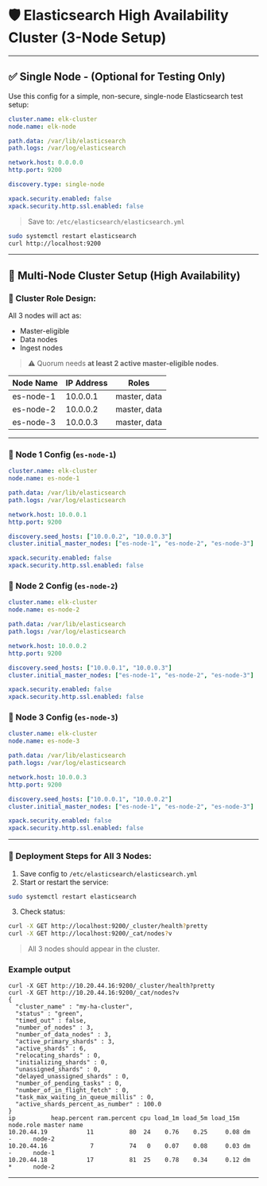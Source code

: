 # 🛡️ Elasticsearch High Availability Cluster (3-Node Setup)

---

## ✅ Single Node - (Optional for Testing Only)

Use this config for a simple, non-secure, single-node Elasticsearch test setup:

```yaml
cluster.name: elk-cluster
node.name: elk-node

path.data: /var/lib/elasticsearch
path.logs: /var/log/elasticsearch

network.host: 0.0.0.0
http.port: 9200

discovery.type: single-node

xpack.security.enabled: false
xpack.security.http.ssl.enabled: false
```

> Save to: `/etc/elasticsearch/elasticsearch.yml`

```bash
sudo systemctl restart elasticsearch
curl http://localhost:9200
```

---

## 🔧 Multi-Node Cluster Setup (High Availability)

### 🧠 Cluster Role Design:

All 3 nodes will act as:

* Master-eligible
* Data nodes
* Ingest nodes

> ⚠️ Quorum needs **at least 2 active master-eligible nodes**.

| Node Name | IP Address | Roles        |
| --------- | ---------- | ------------ |
| es-node-1 | 10.0.0.1   | master, data |
| es-node-2 | 10.0.0.2   | master, data |
| es-node-3 | 10.0.0.3   | master, data |

---

### 🔹 Node 1 Config (`es-node-1`)

```yaml
cluster.name: elk-cluster
node.name: es-node-1

path.data: /var/lib/elasticsearch
path.logs: /var/log/elasticsearch

network.host: 10.0.0.1
http.port: 9200

discovery.seed_hosts: ["10.0.0.2", "10.0.0.3"]
cluster.initial_master_nodes: ["es-node-1", "es-node-2", "es-node-3"]

xpack.security.enabled: false
xpack.security.http.ssl.enabled: false
```

### 🔹 Node 2 Config (`es-node-2`)

```yaml
cluster.name: elk-cluster
node.name: es-node-2

path.data: /var/lib/elasticsearch
path.logs: /var/log/elasticsearch

network.host: 10.0.0.2
http.port: 9200

discovery.seed_hosts: ["10.0.0.1", "10.0.0.3"]
cluster.initial_master_nodes: ["es-node-1", "es-node-2", "es-node-3"]

xpack.security.enabled: false
xpack.security.http.ssl.enabled: false
```

### 🔹 Node 3 Config (`es-node-3`)

```yaml
cluster.name: elk-cluster
node.name: es-node-3

path.data: /var/lib/elasticsearch
path.logs: /var/log/elasticsearch

network.host: 10.0.0.3
http.port: 9200

discovery.seed_hosts: ["10.0.0.1", "10.0.0.2"]
cluster.initial_master_nodes: ["es-node-1", "es-node-2", "es-node-3"]

xpack.security.enabled: false
xpack.security.http.ssl.enabled: false
```

---

### 🚀 Deployment Steps for All 3 Nodes:

1. Save config to `/etc/elasticsearch/elasticsearch.yml`
2. Start or restart the service:

```bash
sudo systemctl restart elasticsearch
```

3. Check status:

```bash
curl -X GET http://localhost:9200/_cluster/health?pretty
curl -X GET http://localhost:9200/_cat/nodes?v
```

> All 3 nodes should appear in the cluster.

### Example output

```
curl -X GET http://10.20.44.16:9200/_cluster/health?pretty
curl -X GET http://10.20.44.16:9200/_cat/nodes?v
{
  "cluster_name" : "my-ha-cluster",
  "status" : "green",
  "timed_out" : false,
  "number_of_nodes" : 3,
  "number_of_data_nodes" : 3,
  "active_primary_shards" : 3,
  "active_shards" : 6,
  "relocating_shards" : 0,
  "initializing_shards" : 0,
  "unassigned_shards" : 0,
  "delayed_unassigned_shards" : 0,
  "number_of_pending_tasks" : 0,
  "number_of_in_flight_fetch" : 0,
  "task_max_waiting_in_queue_millis" : 0,
  "active_shards_percent_as_number" : 100.0
}
ip          heap.percent ram.percent cpu load_1m load_5m load_15m node.role master name
10.20.44.19           11          80  24    0.76    0.25     0.08 dm        -      node-2
10.20.44.16            7          74   0    0.07    0.08     0.03 dm        -      node-1
10.20.44.18           17          81  25    0.78    0.34     0.12 dm        *      node-2

```

---
